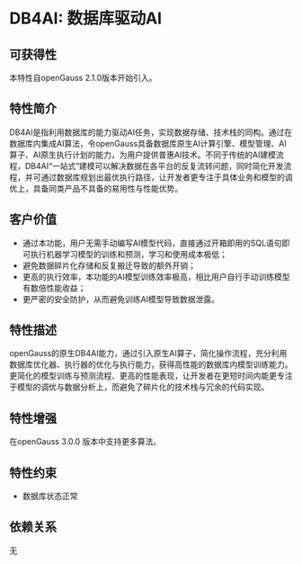 # DB4AI: 数据库驱动AI

## 可获得性<a name="section1420315335481"></a>

本特性自openGauss 2.1.0版本开始引入。

## 特性简介<a name="section18982185114134"></a>

DB4AI是指利用数据库的能力驱动AI任务，实现数据存储、技术栈的同构。通过在数据库内集成AI算法，令openGauss具备数据库原生AI计算引擎、模型管理、AI算子、AI原生执行计划的能力，为用户提供普惠AI技术。不同于传统的AI建模流程，DB4AI“一站式”建模可以解决数据在各平台的反复流转问题，同时简化开发流程，并可通过数据库规划出最优执行路径，让开发者更专注于具体业务和模型的调优上，具备同类产品不具备的易用性与性能优势。

## 客户价值<a name="section1160749171918"></a>

-   通过本功能，用户无需手动编写AI模型代码，直接通过开箱即用的SQL语句即可执行机器学习模型的训练和预测，学习和使用成本极低；
-   避免数据碎片化存储和反复搬迁导致的额外开销；
-   更高的执行效率，本功能的AI模型训练效率极高，相比用户自行手动训练模型有数倍性能收益；
-   更严密的安全防护，从而避免训练AI模型导致数据泄露。

## 特性描述<a name="section165492040132317"></a>

openGauss的原生DB4AI能力，通过引入原生AI算子，简化操作流程，充分利用数据库优化器、执行器的优化与执行能力，获得高性能的数据库内模型训练能力。更简化的模型训练与预测流程、更高的性能表现，让开发者在更短时间内能更专注于模型的调优与数据分析上，而避免了碎片化的技术栈与冗余的代码实现。

## 特性增强<a name="section818524702617"></a>

在openGauss 3.0.0 版本中支持更多算法。

## 特性约束<a name="section13678185110268"></a>

-   数据库状态正常

## 依赖关系<a name="section11899817102719"></a>

无

